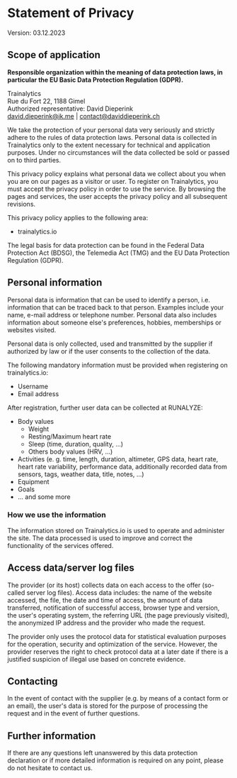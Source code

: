 # Statement of Privacy

Version: 03.12.2023

## Scope of application

**Responsible organization within the meaning of data protection laws, in particular the EU Basic Data Protection Regulation (GDPR).**

Trainalytics<br>
Rue du Fort 22, 1188 Gimel<br>
Authorized representative: David Dieperink<br>
david.dieperink@ik.me | contact@daviddieperink.ch

We take the protection of your personal data very seriously and strictly adhere to the rules of data protection laws. Personal data is collected in Trainalytics only to the extent necessary for technical and application purposes. Under no circumstances will the data collected be sold or passed on to third parties.

This privacy policy explains what personal data we collect about you when you are on our pages as a visitor or user. To register on Trainalytics, you must accept the privacy policy in order to use the service. By browsing the pages and services, the user accepts the privacy policy and all subsequent revisions.

This privacy policy applies to the following area:

-   trainalytics.io

The legal basis for data protection can be found in the Federal Data Protection Act (BDSG), the Telemedia Act (TMG) and the EU Data Protection Regulation (GDPR).

## Personal information

Personal data is information that can be used to identify a person, i.e. information that can be traced back to that person. Examples include your name, e-mail address or telephone number. Personal data also includes information about someone else's preferences, hobbies, memberships or websites visited.

Personal data is only collected, used and transmitted by the supplier if authorized by law or if the user consents to the collection of the data.

The following mandatory information must be provided when registering on trainalytics.io:

-   Username
-   Email address

After registration, further user data can be collected at RUNALYZE:

-   Body values
    -   Weight
    -   Resting/Maximum heart rate
    -   Sleep (time, duration, quality, ...)
    -   Others body values (HRV, ...)
-   Activities (e. g. time, length, duration, altimeter, GPS data, heart rate, heart rate variability, performance data, additionally recorded data from sensors, tags, weather data, title, notes, ...)
-   Equipment
-   Goals
-   ... and some more

### How we use the information

The information stored on Trainalytics.io is used to operate and administer the site. The data processed is used to improve and correct the functionality of the services offered.

## Access data/server log files

The provider (or its host) collects data on each access to the offer (so-called server log files). Access data includes: the name of the website accessed, the file, the date and time of access, the amount of data transferred, notification of successful access, browser type and version, the user's operating system, the referring URL (the page previously visited), the anonymized IP address and the provider who made the request.

The provider only uses the protocol data for statistical evaluation purposes for the operation, security and optimization of the service. However, the provider reserves the right to check protocol data at a later date if there is a justified suspicion of illegal use based on concrete evidence.

## Contacting

In the event of contact with the supplier (e.g. by means of a contact form or an email), the user's data is stored for the purpose of processing the request and in the event of further questions.

## Further information

If there are any questions left unanswered by this data protection declaration or if more detailed information is required on any point, please do not hesitate to contact us.
